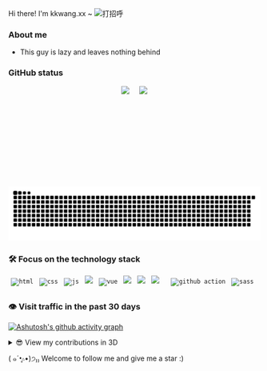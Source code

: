 <!-- 一直敬仰左上方45度的松鼠 -->
<!-- ![](https://user-images.githubusercontent.com/507615/90595977-95e70e80-e220-11ea-864a-6a61adaff212.png) -->

<div>
  <!-- 自我介绍打招呼 -->
  <span>Hi there! I'm kkwang.xx ~ </span>
  <img src="https://media.giphy.com/media/hvRJCLFzcasrR4ia7z/giphy.gif" width="25" alt="打招呼">
</div>

### About me
* This guy is lazy and leaves nothing behind
<!-- <ul>
  <li>
  <b>Name:</b> WLWYJH
  </li>
  <li>
  <b>Gender:</b> Male
  </li>
  <li>
  <b>Home page:</b> https://leostar.top
  </li>
  <li>
  <b>Blog:</b> https://blog.leostar.top
  </li>
  <li>
  <b>Hobbys:</b> music🎵,guitar🎸,badminton🏸,code⛏
  </li>
  <li>
  <b>Motto:</b> Throw away all the past and fetters, and don't bestingy with the tears <br/> shed for your dreams.
  </li>
</ul> -->


### GitHub status

<div align="center" style="display: flex; justify-content: center; gap: 20px;"> 
  <!-- 代码提交数量 -->
  <img height="200px" src="https://github-readme-stats.vercel.app/api?username=WLWYJH&hide_title=true&hide_border=true&show_icons=trueline_height=21&text_color=000&icon_color=000&bg_color=0,ea6161,ffc64d,fffc4d,52fa5a&theme=graywhite" /> 
  <!-- 代码语言 -->
   <img height="200px" src="https://github-readme-stats.vercel.app/api/top-langs/?username=xcy960815&hide_title=true&hide_border=true&layout=compact&langs_count=6&text_color=000&icon_color=fff&bg_color=0,52fa5a,4dfcff,c64dff&theme=graywhite" /> 
</div>


<div align="center">
  <!-- 代码提交数量贪吃蛇效果 -->
  <picture>
    <source media="(prefers-color-scheme: dark)" srcset="https://raw.githubusercontent.com/xcy960815/xcy960815/output/github-contribution-grid-snake-dark.svg">
    <source media="(prefers-color-scheme: light)" srcset="https://raw.githubusercontent.com/xcy960815/xcy960815/output/github-contribution-grid-snake.svg">
    <img alt="github contribution grid snake animation" src="https://raw.githubusercontent.com/xcy960815/xcy960815/output/github-contribution-grid-snake.svg">
  </picture>
</div>

### 🛠 Focus on the technology stack
<!-- 语言种类 -->
<div align="center" style="margin-bottom:30px;"> 
  <!-- html5 -->
  <code><img height="40" src="https://api.iconify.design/vscode-icons:file-type-html.svg" alt="html"></code>
  &nbsp;
  <!-- css3 -->
  <code><img height="40" src="https://api.iconify.design/vscode-icons:file-type-css.svg" alt="css"></code>
  &nbsp;
  <!-- javaScript -->
  <code><img height="40" src="https://api.iconify.design/skill-icons:javascript.svg" alt="js"></code>
  &nbsp;
  <!-- typescript -->
  <code><img height="40" src="https://api.iconify.design/skill-icons:typescript.svg"></code>
  &nbsp;
  <!-- vue -->
  <code><img height="40" src="https://api.iconify.design/devicon:vuejs.svg" alt="vue"></code>
  &nbsp;
  <!-- nuxt -->
  <code><img height="40" src="https://api.iconify.design/skill-icons:nuxtjs-dark.svg"></code>
  &nbsp;
  <!-- vscode -->
  <code><img height="40" src="https://api.iconify.design/devicon:vscode.svg"></code>
  &nbsp;
  <!-- vite -->
  <code><img height="40" src="https://api.iconify.design/skill-icons:vite-dark.svg"></code>
  &nbsp;
  <!-- github -->
  <code><img height="40" src="https://api.iconify.design/skill-icons:github-dark.svg" alt=""></code>
  &nbsp;
  <!-- github action -->
  <code><img height="40" src="https://api.iconify.design/devicon:githubactions.svg" alt="github action"></code>
  &nbsp;
  <!-- scss -->
  <code><img height="40" src="https://api.iconify.design/logos:node-sass.svg" alt="sass"></code>
  &nbsp;
 </div>


<!-- 滚动出现字幕 -->
<!-- [![Typing SVG](https://readme-typing-svg.demolab.com/?lines=Hello;Word)](https://git.io/typing-svg) -->

 <!-- 近30天被访问的次数 -->
### 👁 Visit traffic in the past 30 days
 [![Ashutosh's github activity graph](https://github-readme-activity-graph.vercel.app/graph?username=WLWYJH&theme=react-dark)](https://github.com/ashutosh00710/github-readme-activity-graph)


<!-- GitHub streak（GitHub 连续打卡） -->
<!-- [![GitHub Streak](https://streak-stats.demolab.com/?user=DenverCoder1)](https://git.io/streak-stats) -->


<details>
<summary>😎 View my contributions in 3D</summary>

![](https://raw.githubusercontent.com/WLWYJH/WLWYJH/profile-3d-contrib/profile-green.svg#gh-light-mode-only)
![](https://raw.githubusercontent.com/WLWYJH/WLWYJH/profile-3d-contrib/profile-night-green.svg#gh-dark-mode-only)

</details>

( ๑ˊ•̥▵•)੭₎₎ Welcome to follow me and give me a star :)





